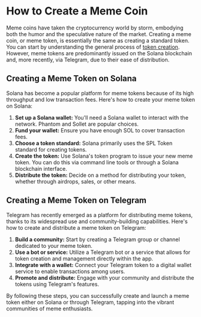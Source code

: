 # How to Create a Meme Coin

Meme coins have taken the cryptocurrency world by storm, embodying both the humor and the speculative nature of the market. Creating a meme coin, or meme token, is essentially the same as creating a standard token. You can start by understanding the general process of [token creation](https://onout.org/create/token). However, meme tokens are predominantly issued on the Solana blockchain and, more recently, via Telegram, due to their ease of distribution.

## Creating a Meme Token on Solana

Solana has become a popular platform for meme tokens because of its high throughput and low transaction fees. Here's how to create your meme token on Solana:

1. **Set up a Solana wallet:** You'll need a Solana wallet to interact with the network. Phantom and Sollet are popular choices.
2. **Fund your wallet:** Ensure you have enough SOL to cover transaction fees.
3. **Choose a token standard:** Solana primarily uses the SPL Token standard for creating tokens.
4. **Create the token:** Use Solana's token program to issue your new meme token. You can do this via command line tools or through a Solana blockchain interface.
5. **Distribute the token:** Decide on a method for distributing your token, whether through airdrops, sales, or other means.

## Creating a Meme Token on Telegram

Telegram has recently emerged as a platform for distributing meme tokens, thanks to its widespread use and community-building capabilities. Here's how to create and distribute a meme token on Telegram:

1. **Build a community:** Start by creating a Telegram group or channel dedicated to your meme token.
2. **Use a bot or service:** Utilize a Telegram bot or a service that allows for token creation and management directly within the app.
3. **Integrate with a wallet:** Connect your Telegram token to a digital wallet service to enable transactions among users.
4. **Promote and distribute:** Engage with your community and distribute the tokens using Telegram's features.

By following these steps, you can successfully create and launch a meme token either on Solana or through Telegram, tapping into the vibrant communities of meme enthusiasts.
